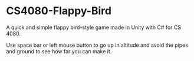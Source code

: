 # CS4080-Flappy-Bird

A quick and simple flappy bird-style game made in Unity with C# for CS 4080.

Use space bar or left mouse button to go up in altitude and avoid the pipes and ground to see how far you can make it.
